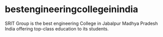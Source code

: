 # bestengineeringcollegeinindia
SRIT Group is the best engineering College in Jabalpur Madhya Pradesh India offering top-class education to its students.
